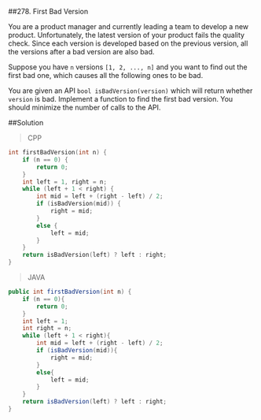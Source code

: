 ##278. First Bad Version

You are a product manager and currently leading a team to develop a new product. Unfortunately, the latest version of your product fails the quality check. Since each version is developed based on the previous version, all the versions after a bad version are also bad.

Suppose you have `n` versions `[1, 2, ..., n]` and you want to find out the first bad one, which causes all the following ones to be bad.

You are given an API `bool isBadVersion(version)` which will return whether `version` is bad. Implement a function to find the first bad version. You should minimize the number of calls to the API.

##Solution

>CPP

```cpp
int firstBadVersion(int n) {
    if (n == 0) {
		return 0;
	}
	int left = 1, right = n;
	while (left + 1 < right) {
		int mid = left + (right - left) / 2;
		if (isBadVersion(mid)) {
			right = mid;
		}
		else {
			left = mid;
		}
	}
	return isBadVersion(left) ? left : right;
}
```

>JAVA

```java
public int firstBadVersion(int n) {
    if (n == 0){
    	return 0;
    }
    int left = 1;
    int right = n;
    while (left + 1 < right){
    	int mid = left + (right - left) / 2;
    	if (isBadVersion(mid)){
    		right = mid;
    	}
    	else{
    		left = mid;
    	}
    }
    return isBadVersion(left) ? left : right;
}
```